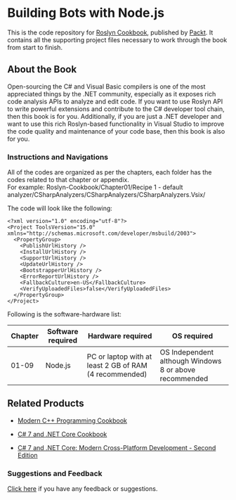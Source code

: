 # Building Bots with Node.js
This is the code repository for [Roslyn Cookbook](https://www.packtpub.com/application-development/roslyn-cookbook?utm_source=github&utm_medium=repository&utm_campaign=9781787286832), published by [Packt](https://www.packtpub.com/). It contains all the supporting project files necessary to work through the book from start to finish.
## About the Book
Open-sourcing the C# and Visual Basic compilers is one of the most appreciated things by the .NET community, especially as it exposes rich code analysis APIs to analyze and edit code. If you want to use Roslyn API to write powerful extensions and contribute to the C# developer tool chain, then this book is for you. Additionally, if you are just a .NET developer and want to use this rich Roslyn-based functionality in Visual Studio to improve the code quality and maintenance of your code base, then this book is also for you.
### Instructions and Navigations
All of the codes are organized as per the chapters, each folder has the codes related to that chapter or appendix.                   
For example: Roslyn-Cookbook/Chapter01/Recipe 1 - default analyzer/CSharpAnalyzers/CSharpAnalyzers/CSharpAnalyzers.Vsix/

The code will look like the following:
```
﻿<?xml version="1.0" encoding="utf-8"?>
<Project ToolsVersion="15.0" xmlns="http://schemas.microsoft.com/developer/msbuild/2003">
  <PropertyGroup>
    <PublishUrlHistory />
    <InstallUrlHistory />
    <SupportUrlHistory />
    <UpdateUrlHistory />
    <BootstrapperUrlHistory />
    <ErrorReportUrlHistory />
    <FallbackCulture>en-US</FallbackCulture>
    <VerifyUploadedFiles>false</VerifyUploadedFiles>
  </PropertyGroup>
</Project>
```

Following is the software-hardware list:

| Chapter  | Software required | Hardware required | OS required |
| ------------- | ------------- | ------------- | ------------- |
| 01-09 | Node.js | PC or laptop with at least 2 GB of RAM (4 recommended) | OS Independent although Windows 8 or above recommended |

## Related Products
 
  
* [Modern C++ Programming Cookbook](https://www.packtpub.com/application-development/modern-c-programming-cookbook?utm_source=github&utm_medium=repository&utm_campaign=9781786465184)
  
  
* [C# 7 and .NET Core Cookbook](https://www.packtpub.com/application-development/c-7-and-net-core-cookbook?utm_source=github&utm_medium=repository&utm_campaign=9781787286276)
  
  
* [C# 7 and .NET Core: Modern Cross-Platform Development - Second Edition](https://www.packtpub.com/application-development/c-7-and-net-core-modern-cross-platform-development-second-edition?utm_source=github&utm_medium=repository&utm_campaign=9781787129559)
  
 

### Suggestions and Feedback
  
[Click here](https://docs.google.com/forms/d/e/1FAIpQLSe5qwunkGf6PUvzPirPDtuy1Du5Rlzew23UBp2S-P3wB-GcwQ/viewform) if you have any feedback or suggestions.
